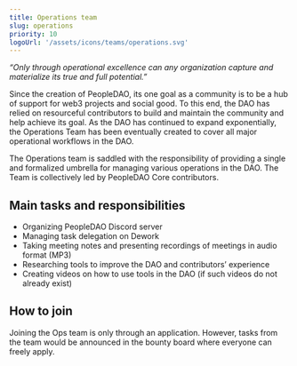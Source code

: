 ```yaml
---
title: Operations team
slug: operations
priority: 10
logoUrl: '/assets/icons/teams/operations.svg'
---
```


_“Only through operational excellence can any organization capture and materialize its true and full potential.”_

Since the creation of PeopleDAO, its one goal as a community is to be a hub of support for web3 projects and social good. To this end, the DAO has relied on resourceful contributors to build and maintain the community and help achieve its goal. As the DAO has continued to expand exponentially, the Operations Team has been eventually created to cover all major operational workflows in the DAO.

The Operations team is saddled with the responsibility of providing a single and formalized umbrella for managing various operations in the DAO. The Team is collectively led by PeopleDAO Core contributors.

## Main tasks and responsibilities

- Organizing PeopleDAO Discord server
- Managing task delegation on Dework
- Taking meeting notes and presenting recordings of meetings in audio format (MP3)
- Researching tools to improve the DAO and contributors’ experience
- Creating videos on how to use tools in the DAO (if such videos do not already exist)

## How to join

Joining the Ops team is only through an application. However, tasks from the team would be announced in the bounty board where everyone can freely apply.
